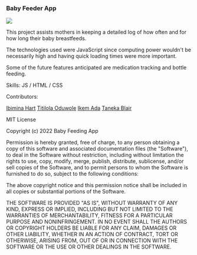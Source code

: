 ### Baby Feeder App
![](https://github.com/istoga/Baby-Feeding-Timer-Project/blob/main/Baby%20Feeder%20App.png)

This project assists mothers in keeping a detailed log of how often and for how long their baby breastfeeds.

The technologies used were JavaScript since computing power wouldn't be necessarily high and having quick loading times were more important.

Some of the future features anticipated are medication tracking and 
bottle feeding.

Skills: JS / HTML / CSS

Contributors:

[Ibimina Hart](https://github.com/ibimina)
[Titilola Oduwole](https://github.com/titiodus)
[Ikem Ada](https://github.com/Violacordis)
[Taneka Blair](https://github.com/istoga)


MIT License

Copyright (c) 2022 Baby Feeding App

Permission is hereby granted, free of charge, to any person obtaining a copy
of this software and associated documentation files (the "Software"), to deal
in the Software without restriction, including without limitation the rights
to use, copy, modify, merge, publish, distribute, sublicense, and/or sell
copies of the Software, and to permit persons to whom the Software is
furnished to do so, subject to the following conditions:

The above copyright notice and this permission notice shall be included in all
copies or substantial portions of the Software.

THE SOFTWARE IS PROVIDED "AS IS", WITHOUT WARRANTY OF ANY KIND, EXPRESS OR
IMPLIED, INCLUDING BUT NOT LIMITED TO THE WARRANTIES OF MERCHANTABILITY,
FITNESS FOR A PARTICULAR PURPOSE AND NONINFRINGEMENT. IN NO EVENT SHALL THE
AUTHORS OR COPYRIGHT HOLDERS BE LIABLE FOR ANY CLAIM, DAMAGES OR OTHER
LIABILITY, WHETHER IN AN ACTION OF CONTRACT, TORT OR OTHERWISE, ARISING FROM,
OUT OF OR IN CONNECTION WITH THE SOFTWARE OR THE USE OR OTHER DEALINGS IN THE
SOFTWARE.

